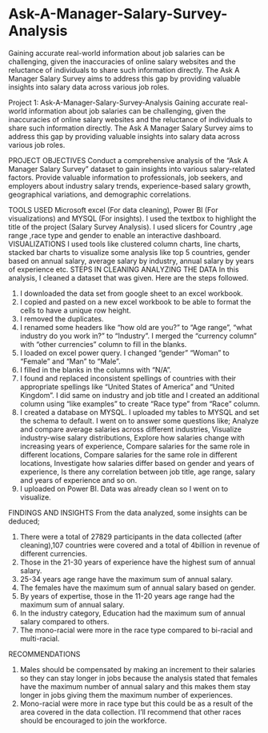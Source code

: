 # Ask-A-Manager-Salary-Survey-Analysis
Gaining accurate real-world information about job salaries can be challenging, given the inaccuracies of online salary websites and the reluctance of individuals to share such information directly. The Ask A Manager Salary Survey aims to address this gap by providing valuable insights into salary data across various job roles. 

Project 1: Ask-A-Manager-Salary-Survey-Analysis
Gaining accurate real-world information about job salaries can be challenging, given the inaccuracies of online salary websites and the reluctance of individuals to share such information directly. The Ask A Manager Salary Survey aims to address this gap by providing valuable insights into salary data across various job roles. 


PROJECT OBJECTIVES
 Conduct a comprehensive analysis of the “Ask A Manager Salary Survey” dataset to gain insights into various salary-related factors.
Provide valuable information to professionals, job seekers, and employers about industry salary trends, experience-based salary growth, geographical variations, and demographic correlations.

TOOLS USED
 Microsoft excel (For data cleaning), Power BI (For visualizations) and MYSQL (For insights).
I used the textbox to highlight the title of the project (Salary Survey Analysis). I used slicers for Country ,age range ,race type and gender to enable an interactive dashboard.
VISUALIZATIONS 
I used tools like clustered column charts, line charts, stacked bar charts to visualize some analysis like top 5 countries, gender based on annual salary, average salary by industry, annual salary by years of experience etc.
STEPS IN CLEANING ANALYZING THE DATA
In this analysis, I cleaned a dataset that was given. Here are the steps followed.
1.	I downloaded the data set from google sheet to an excel workbook.
2.	I copied and pasted on a new excel workbook to be able to format the cells to have a unique row height.
3.	I removed the duplicates.
4.	I renamed some headers like “how old are you?” to “Age range”, “what industry do you work in?” to “Industry”. I merged the “currency column” with “other currencies” column to fill in the blanks.
5.	I loaded on excel power query. I changed “gender” “Woman” to “Female” and “Man” to “Male”.
6.	I filled in the blanks in the columns with “N/A”.
7.	I found and replaced inconsistent spellings of countries with their appropriate spellings like “United States of America” and “United Kingdom”. I did same on industry and job title and I created an additional column using “like examples” to create “Race type” from “Race” column.
8.	I created a database on MYSQL. I uploaded my tables to MYSQL and set the schema to default. I went on to answer some questions like; Analyze and compare average salaries across different industries, Visualize industry-wise salary distributions, Explore how salaries change with increasing years of experience, Compare salaries for the same role in different locations, Compare salaries for the same role in different locations, Investigate how salaries differ based on gender and years of experience, Is there any correlation between job title,  age range, salary and years of experience and so on.
9.	I uploaded on Power BI. Data was already clean so I went on to visualize.

FINDINGS AND INSIGHTS
From the data analyzed, some insights can be deduced;
1.	There were a total of 27829 participants in the data collected (after cleaning),107 countries were covered and a total of 4billion in revenue of different currencies.
2.	Those in the 21-30 years of experience have the highest sum of annual salary.
3.	25-34 years age range have the maximum sum of annual salary.
4.	The females have the maximum sum of annual salary based on gender.
5.	By years of expertise, those in the 11-20 years age range had the maximum sum of annual salary.
6.	In the industry category, Education had the maximum sum of annual salary compared to others.
7.	The mono-racial were more in the race type compared to bi-racial and multi-racial.


RECOMMENDATIONS
1.	Males should be compensated by making an increment to their salaries so they can stay longer in jobs because the analysis stated that females have the maximum number of annual salary and this makes them stay longer in jobs giving them the maximum number of experiences.
2.	Mono-racial were more in race type but this could be as a result of the area covered in the data collection. I’ll recommend that other races should be encouraged to join the workforce.

